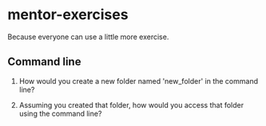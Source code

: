 # mentor-exercises

Because everyone can use a little more exercise.


## Command line

1. How would you create a new folder named 'new_folder' in the command line?
 
2. Assuming you created that folder, how would you access that folder using the command line?
